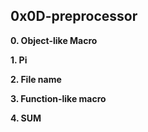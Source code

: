 ## 0x0D-preprocessor

**0. Object-like Macro**

**1. Pi**

**2. File name**

**3. Function-like macro**


**4. SUM**
